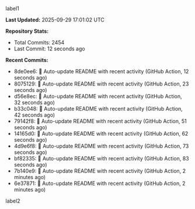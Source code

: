 
label1 
<!-- ACTIVITY_START -->
**Last Updated:** 2025-09-29 17:01:02 UTC

**Repository Stats:**
- Total Commits: 2454
- Last Commit: 12 seconds ago

**Recent Commits:**
- 8de0ee6: 🤖 Auto-update README with recent activity (GitHub Action, 12 seconds ago)
- 8075129: 🤖 Auto-update README with recent activity (GitHub Action, 23 seconds ago)
- d56e8ec: 🤖 Auto-update README with recent activity (GitHub Action, 32 seconds ago)
- b33c048: 🤖 Auto-update README with recent activity (GitHub Action, 42 seconds ago)
- 79142f8: 🤖 Auto-update README with recent activity (GitHub Action, 51 seconds ago)
- 14165d0: 🤖 Auto-update README with recent activity (GitHub Action, 62 seconds ago)
- 4d9e6f8: 🤖 Auto-update README with recent activity (GitHub Action, 73 seconds ago)
- bf82335: 🤖 Auto-update README with recent activity (GitHub Action, 83 seconds ago)
- 7b140e9: 🤖 Auto-update README with recent activity (GitHub Action, 2 minutes ago)
- 6e37871: 🤖 Auto-update README with recent activity (GitHub Action, 2 minutes ago)
<!-- ACTIVITY_END -->

label2
